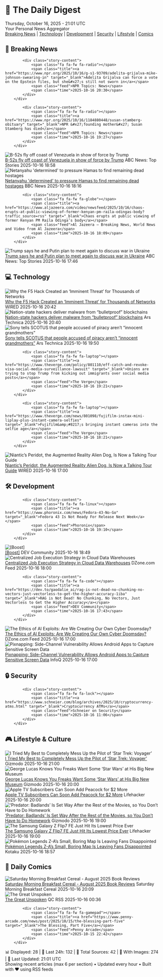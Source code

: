 <!-- Processing 54 RSS feeds at 2025-10-16 21:01:40 UTC -->
<!-- Processing: XKCD -->
<!-- Processing: Saturday Morning Breakfast Cereal -->
<!-- Processing: Poorly Drawn Lines -->
<!-- Processing: Garfield -->
<!-- Processing: CNN Breaking News -->
<!-- Processing: NPR News -->
<!-- Processing: Reuters World News -->
<!-- Processing: Associated Press Breaking -->
<!-- Processing: Guardian World News -->
<!-- Processing: Ars Technica -->
<!-- Processing: O'Reilly Radar -->
<!-- Processing: WIRED -->
<!-- Processing: StackOverflow Blog -->
<!-- Processing: Phoronix Linux News -->
<!-- Processing: It's FOSS -->
<!-- Processing: Ubuntu Blog -->
<!-- Processing: InfoQ -->
<!-- Processing: Martin Fowler -->
<!-- Processing: Coding Horror -->
<!-- Processing: Lifehacker -->
<!-- Processing: Gizmodo -->
<!-- Processing: Krebs on Security -->
<!-- Generated 8 new posts out of 22 feeds processed -->
<div class="newspaper-header">
    <h1 class="newspaper-title">📰 The Daily Digest</h1>
    <div class="newspaper-date">Thursday, October 16, 2025 - 21:01 UTC</div>
    <div class="newspaper-subtitle">Your Personal News Aggregator</div>
</div>

<div class="newspaper-nav">
    <a href="#breaking">Breaking News</a> |
    <a href="#tech">Technology</a> |
    <a href="#dev">Development</a> |
    <a href="#security">Security</a> |
    <a href="#lifestyle">Lifestyle</a> |
    <a href="#webcomics">Comics</a>
</div>

<div class="news-section breaking-news" id="breaking">
<h2 class="section-header">🚨 Breaking News</h2>
<div class="stories-container">
<div class="story">
            
            <div class="story-content">
                <span class="fa fa-fw fa-radio"></span>
                <span class="title"><a href="https://www.npr.org/2025/10/16/g-s1-93709/adelita-grijalva-mike-johnson-swearing-in" target="_blank">Adelita Grijalva can force a vote on the Epstein files, but she&#x27;s still not sworn in</a></span>
                <span class="feed">NPR Topics: News</span>
                <span class="time">2025-10-16 20:30</span>
            </div>
        </div>
<div class="story">
            
            <div class="story-content">
                <span class="fa fa-fw fa-radio"></span>
                <span class="title"><a href="https://www.npr.org/2025/10/16/1184880448/susan-stamberg-obituary" target="_blank">NPR &#x27;founding mother&#x27; Susan Stamberg has died</a></span>
                <span class="feed">NPR Topics: News</span>
                <span class="time">2025-10-16 19:27</span>
            </div>
        </div>
<div class="story">
            <img src="https://s.abcnews.com/images/US/b-52-1-ht-gmh-251016_1760640085697_hpMain_4x3t_384.jpg" alt="B-52s fly off coast of Venezuela in show of force by Trump" class="story-image" loading="lazy" onerror="this.style.display='none'">
            <div class="story-content">
                <span class="fa fa-fw fa-tv"></span>
                <span class="title"><a href="https://abcnews.go.com/Politics/52s-fly-off-coast-venezuela-show-force-trump/story?id=126589822" target="_blank">B-52s fly off coast of Venezuela in show of force by Trump</a></span>
                <span class="feed">ABC News: Top Stories</span>
                <span class="time">2025-10-16 18:58</span>
            </div>
        </div>
<div class="story">
            <img src="https://ichef.bbci.co.uk/ace/standard/240/cpsprodpb/024c/live/0b0b5130-aabc-11f0-aa13-0b0479f6f42a.jpg" alt="Netanyahu &#x27;determined&#x27; to pressure Hamas to find remaining dead hostages" class="story-image" loading="lazy" onerror="this.style.display='none'">
            <div class="story-content">
                <span class="fa fa-fw fa-earth-americas"></span>
                <span class="title"><a href="https://www.bbc.com/news/articles/c4gkm0243wzo?at_medium=RSS&at_campaign=rss" target="_blank">Netanyahu &#x27;determined&#x27; to pressure Hamas to find remaining dead hostages</a></span>
                <span class="feed">BBC News</span>
                <span class="time">2025-10-16 18:16</span>
            </div>
        </div>
<div class="story">
            
            <div class="story-content">
                <span class="fa fa-fw fa-globe"></span>
                <span class="title"><a href="https://www.aljazeera.com/video/newsfeed/2025/10/16/chaos-erupts-at-public-viewing-of-former-kenyan-pm-raila-odingas-body?traffic_source=rss" target="_blank">Chaos erupts at public viewing of former Kenyan PM Raila Odinga’s body</a></span>
                <span class="feed">Al Jazeera – Breaking News, World News and Video from Al Jazeera</span>
                <span class="time">2025-10-16 18:09</span>
            </div>
        </div>
<div class="story">
            <img src="https://s.abcnews.com/images/US/trump-putin-rt-gmh-251016_1760625822207_hpMain_4x3t_384.jpg" alt="Trump says he and Putin plan to meet again to discuss war in Ukraine" class="story-image" loading="lazy" onerror="this.style.display='none'">
            <div class="story-content">
                <span class="fa fa-fw fa-tv"></span>
                <span class="title"><a href="https://abcnews.go.com/International/russia-launches-300-drones-missiles-ukraine-kyiv-zelenskyy/story?id=126571402" target="_blank">Trump says he and Putin plan to meet again to discuss war in Ukraine</a></span>
                <span class="feed">ABC News: Top Stories</span>
                <span class="time">2025-10-16 17:46</span>
            </div>
        </div>
</div>
</div>
<div class="news-section tech-news" id="tech">
<h2 class="section-header">💻 Technology</h2>
<div class="stories-container">
<div class="story">
            <img src="https://media.wired.com/photos/68f1155b7fe66c9366128ec2/master/pass/GettyImages-2226652563.jpg" alt="Why the F5 Hack Created an ‘Imminent Threat’ for Thousands of Networks" class="story-image" loading="lazy" onerror="this.style.display='none'">
            <div class="story-content">
                <span class="fa fa-fw fa-bolt"></span>
                <span class="title"><a href="https://www.wired.com/story/f5-hack-networking-software-big-ip/" target="_blank">Why the F5 Hack Created an ‘Imminent Threat’ for Thousands of Networks</a></span>
                <span class="feed">WIRED</span>
                <span class="time">2025-10-16 20:42</span>
            </div>
        </div>
<div class="story">
            <img src="https://cdn.arstechnica.net/wp-content/uploads/2025/05/malware-threat-500x500.jpg" alt="Nation-state hackers deliver malware from “bulletproof” blockchains" class="story-image" loading="lazy" onerror="this.style.display='none'">
            <div class="story-content">
                <span class="fa fa-fw fa-cog"></span>
                <span class="title"><a href="https://arstechnica.com/security/2025/10/hackers-bullet-proof-hosts-deliver-malware-from-blockchains/" target="_blank">Nation-state hackers deliver malware from “bulletproof” blockchains</a></span>
                <span class="feed">Ars Technica</span>
                <span class="time">2025-10-16 20:40</span>
            </div>
        </div>
<div class="story">
            <img src="https://cdn.arstechnica.net/wp-content/uploads/2024/02/music-pirate-500x500-1732568013.jpg" alt="Sony tells SCOTUS that people accused of piracy aren’t “innocent grandmothers”" class="story-image" loading="lazy" onerror="this.style.display='none'">
            <div class="story-content">
                <span class="fa fa-fw fa-cog"></span>
                <span class="title"><a href="https://arstechnica.com/tech-policy/2025/10/sony-tells-scotus-that-people-accused-of-piracy-arent-innocent-grandmothers/" target="_blank">Sony tells SCOTUS that people accused of piracy aren’t “innocent grandmothers”</a></span>
                <span class="feed">Ars Technica</span>
                <span class="time">2025-10-16 19:50</span>
            </div>
        </div>
<div class="story">
            
            <div class="story-content">
                <span class="fa fa-fw fa-laptop"></span>
                <span class="title"><a href="https://www.theverge.com/policy/801110/eff-catch-and-revoke-visa-social-media-surveillance-lawsuit" target="_blank">Unions are trying to stop Trump from kicking out immigrants over social media posts</a></span>
                <span class="feed">The Verge</span>
                <span class="time">2025-10-16 19:21</span>
            </div>
        </div>
<div class="story">
            
            <div class="story-content">
                <span class="fa fa-fw fa-laptop"></span>
                <span class="title"><a href="https://www.theverge.com/news/801098/fujifilm-instax-mini-liplay-plus-instant-camera-selfies" target="_blank">Fujifilm&amp;#8217;s bringing instant cameras into the selfie age</a></span>
                <span class="feed">The Verge</span>
                <span class="time">2025-10-16 18:21</span>
            </div>
        </div>
<div class="story">
            <img src="https://media.wired.com/photos/68f02d3e2611849cab159a7f/master/pass/PeridotBeyond_Multiplayer_square_noLogos.jpg" alt="Niantic’s Peridot, the Augmented Reality Alien Dog, Is Now a Talking Tour Guide" class="story-image" loading="lazy" onerror="this.style.display='none'">
            <div class="story-content">
                <span class="fa fa-fw fa-bolt"></span>
                <span class="title"><a href="https://www.wired.com/story/niantic-peridot-augmented-reality-snap-spectacles/" target="_blank">Niantic’s Peridot, the Augmented Reality Alien Dog, Is Now a Talking Tour Guide</a></span>
                <span class="feed">WIRED</span>
                <span class="time">2025-10-16 17:00</span>
            </div>
        </div>
</div>
</div>
<div class="news-section dev-news" id="dev">
<h2 class="section-header">🛠️ Development</h2>
<div class="stories-container">
<div class="story">
            
            <div class="story-content">
                <span class="fa fa-fw fa-linux"></span>
                <span class="title"><a href="https://www.phoronix.com/news/Fedora-43-No-Go" target="_blank">Fedora 43 Is Not Ready For Release Next Week</a></span>
                <span class="feed">Phoronix</span>
                <span class="time">2025-10-16 19:10</span>
            </div>
        </div>
<div class="story">
            <img src="https://media2.dev.to/dynamic/image/width=800%2Cheight=%2Cfit=scale-down%2Cgravity=auto%2Cformat=auto/https%3A%2F%2Fdev-to-uploads.s3.amazonaws.com%2Fuploads%2Fuser%2Fprofile_image%2F2900392%2F78ad1723-16ab-4e46-b39c-7f3feb416d23.jpg" alt="[Boost]" class="story-image" loading="lazy" onerror="this.style.display='none'">
            <div class="story-content">
                <span class="fa fa-fw fa-code"></span>
                <span class="title"><a href="https://dev.to/rshivakumar/-9b" target="_blank">[Boost]</a></span>
                <span class="feed">DEV Community</span>
                <span class="time">2025-10-16 18:49</span>
            </div>
        </div>
<div class="story">
            <img src="https://dz2cdn1.dzone.com/thumbnail?fid=18700874&w=600" alt="Centralized Job Execution Strategy in Cloud Data Warehouses" class="story-image" loading="lazy" onerror="this.style.display='none'">
            <div class="story-content">
                <span class="fa fa-fw fa-newspaper"></span>
                <span class="title"><a href="https://dzone.com/articles/centralized-job-execution-strategy-in-cloud-data-w-1" target="_blank">Centralized Job Execution Strategy in Cloud Data Warehouses</a></span>
                <span class="feed">DZone.com Feed</span>
                <span class="time">2025-10-16 18:00</span>
            </div>
        </div>
<div class="story">
            
            <div class="story-content">
                <span class="fa fa-fw fa-code"></span>
                <span class="title"><a href="https://dev.to/gaodalie_ai/rag-is-not-dead-no-chunking-no-vectors-just-vectorless-to-get-the-higher-accuracy-1iba" target="_blank">RAG is Not Dead! No Chunking, No Vectors, Just Vectorless to Get the Higher Accuracy</a></span>
                <span class="feed">DEV Community</span>
                <span class="time">2025-10-16 17:43</span>
            </div>
        </div>
<div class="story">
            <img src="https://dz2cdn1.dzone.com/thumbnail?fid=18701249&w=600" alt="The Ethics of AI Exploits: Are We Creating Our Own Cyber Doomsday?" class="story-image" loading="lazy" onerror="this.style.display='none'">
            <div class="story-content">
                <span class="fa fa-fw fa-newspaper"></span>
                <span class="title"><a href="https://dzone.com/articles/ethics-of-ai-exploits" target="_blank">The Ethics of AI Exploits: Are We Creating Our Own Cyber Doomsday?</a></span>
                <span class="feed">DZone.com Feed</span>
                <span class="time">2025-10-16 17:00</span>
            </div>
        </div>
<div class="story">
            <img src="https://res.infoq.com/news/2025/10/pixnapping-android-attack/en/headerimage/android-pixnapping-1760628647506.jpeg" alt="Pixnapping: Side-Channel Vulnerability Allows Android Apps to Capture Sensitive Screen Data" class="story-image" loading="lazy" onerror="this.style.display='none'">
            <div class="story-content">
                <span class="fa fa-fw fa-info-circle"></span>
                <span class="title"><a href="https://www.infoq.com/news/2025/10/pixnapping-android-attack/?utm_campaign=infoq_content&utm_source=infoq&utm_medium=feed&utm_term=global" target="_blank">Pixnapping: Side-Channel Vulnerability Allows Android Apps to Capture Sensitive Screen Data</a></span>
                <span class="feed">InfoQ</span>
                <span class="time">2025-10-16 17:00</span>
            </div>
        </div>
</div>
</div>
<div class="news-section security-news" id="security">
<h2 class="section-header">🔒 Security</h2>
<div class="stories-container">
<div class="story">
            
            <div class="story-content">
                <span class="fa fa-fw fa-lock"></span>
                <span class="title"><a href="https://www.schneier.com/blog/archives/2025/10/cryptocurrency-atms.html" target="_blank">Cryptocurrency ATMs</a></span>
                <span class="feed">Schneier on Security</span>
                <span class="time">2025-10-16 11:06</span>
            </div>
        </div>
</div>
</div>
<div class="news-section lifestyle-news" id="lifestyle">
<h2 class="section-header">🎮 Lifestyle & Culture</h2>
<div class="stories-container">
<div class="story">
            <img src="https://gizmodo.com/app/uploads/2025/10/star-trek-voyager-across-the-unknown-demo-impressions-1280x853.jpg" alt="I Tried My Best to Completely Mess Up the Pilot of ‘Star Trek: Voyager’" class="story-image" loading="lazy" onerror="this.style.display='none'">
            <div class="story-content">
                <span class="fa fa-fw fa-computer"></span>
                <span class="title"><a href="https://gizmodo.com/star-trek-voyager-across-the-unknown-demo-impressions-2000673198" target="_blank">I Tried My Best to Completely Mess Up the Pilot of ‘Star Trek: Voyager’</a></span>
                <span class="feed">Gizmodo</span>
                <span class="time">2025-10-16 21:00</span>
            </div>
        </div>
<div class="story">
            <img src="https://gizmodo.com/app/uploads/2025/10/Lucas-1280x853.jpg" alt="George Lucas Knows You Freaks Want Some ‘Star Wars’ at His Big New Museum" class="story-image" loading="lazy" onerror="this.style.display='none'">
            <div class="story-content">
                <span class="fa fa-fw fa-computer"></span>
                <span class="title"><a href="https://gizmodo.com/george-lucas-museum-star-wars-exhibit-2000673235" target="_blank">George Lucas Knows You Freaks Want Some ‘Star Wars’ at His Big New Museum</a></span>
                <span class="feed">Gizmodo</span>
                <span class="time">2025-10-16 20:00</span>
            </div>
        </div>
<div class="story">
            <img src="https://lifehacker.com/imagery/articles/01K7Q6SJMCKM035G4ZFZA375R2/hero-image.jpg" alt="Apple TV Subscribers Can Soon Add Peacock for $2 More" class="story-image" loading="lazy" onerror="this.style.display='none'">
            <div class="story-content">
                <span class="fa fa-fw fa-life-ring"></span>
                <span class="title"><a href="https://lifehacker.com/entertainment/apple-tv-peacock-bundle-offer?utm_medium=RSS" target="_blank">Apple TV Subscribers Can Soon Add Peacock for $2 More</a></span>
                <span class="feed">Lifehacker</span>
                <span class="time">2025-10-16 20:00</span>
            </div>
        </div>
<div class="story">
            <img src="https://gizmodo.com/app/uploads/2025/10/predator-badlands-20th-century-1280x854.jpg" alt="‘Predator: Badlands’ Is Set Way After the Rest of the Movies, so You Don’t Have to Do Homework" class="story-image" loading="lazy" onerror="this.style.display='none'">
            <div class="story-content">
                <span class="fa fa-fw fa-computer"></span>
                <span class="title"><a href="https://gizmodo.com/predator-badlands-is-set-way-after-the-rest-of-the-movies-so-you-dont-have-to-do-homework-2000673223" target="_blank">‘Predator: Badlands’ Is Set Way After the Rest of the Movies, so You Don’t Have to Do Homework</a></span>
                <span class="feed">Gizmodo</span>
                <span class="time">2025-10-16 19:00</span>
            </div>
        </div>
<div class="story">
            <img src="https://lifehacker.com/imagery/articles/01K7Q4BQTGE1CH3N3HYK6HKF45/hero-image.png" alt="The Samsung Galaxy Z Flip7 FE Just Hit Its Lowest Price Ever" class="story-image" loading="lazy" onerror="this.style.display='none'">
            <div class="story-content">
                <span class="fa fa-fw fa-life-ring"></span>
                <span class="title"><a href="https://lifehacker.com/tech/samsung-galaxy-z-flip-7-fe-sale?utm_medium=RSS" target="_blank">The Samsung Galaxy Z Flip7 FE Just Hit Its Lowest Price Ever</a></span>
                <span class="feed">Lifehacker</span>
                <span class="time">2025-10-16 19:00</span>
            </div>
        </div>
<div class="story">
            <img src="https://kotaku.com/app/uploads/2025/10/pokemonza-1280x720.jpg" alt="Pokémon Legends Z-A’s Small, Boring Map Is Leaving Fans Disappointed" class="story-image" loading="lazy" onerror="this.style.display='none'">
            <div class="story-content">
                <span class="fa fa-fw fa-gamepad"></span>
                <span class="title"><a href="https://kotaku.com/pokemon-legends-z-small-boring-map-how-big-time-to-walk-around-2000636148" target="_blank">Pokémon Legends Z-A’s Small, Boring Map Is Leaving Fans Disappointed</a></span>
                <span class="feed">Kotaku</span>
                <span class="time">2025-10-16 18:57</span>
            </div>
        </div>
</div>
</div>
<div class="news-section webcomics-section" id="webcomics">
<h2 class="section-header">🎨 Daily Comics</h2>
<div class="stories-container">
<div class="story">
            <img src="https://www.smbc-comics.com/comics/1760645300-202510br.png" alt="Saturday Morning Breakfast Cereal - August 2025 Book Reviews" class="story-image" loading="lazy" onerror="this.style.display='none'">
            <div class="story-content">
                <span class="fa fa-fw fa-smile"></span>
                <span class="title"><a href="https://www.smbc-comics.com/comic/august-2025-book-reviews" target="_blank">Saturday Morning Breakfast Cereal - August 2025 Book Reviews</a></span>
                <span class="feed">Saturday Morning Breakfast Cereal</span>
                <span class="time">2025-10-16 20:09</span>
            </div>
        </div>
<div class="story">
            <img src="http://www.questionablecontent.net/comics/5680.png" alt="The Great Unspoken" class="story-image" loading="lazy" onerror="this.style.display='none'">
            <div class="story-content">
                <span class="fa fa-fw fa-music"></span>
                <span class="title"><a href="http://questionablecontent.net/view.php?comic=5680" target="_blank">The Great Unspoken</a></span>
                <span class="feed">QC RSS</span>
                <span class="time">2025-10-16 00:36</span>
            </div>
        </div>
<div class="story">
            
            <div class="story-content">
                <span class="fa fa-fw fa-gamepad"></span>
                <span class="title"><a href="https://www.penny-arcade.com/news/post/2025/10/15/the-blessing-part-five" target="_blank">The Blessing, Part Five</a></span>
                <span class="feed">Penny Arcade</span>
                <span class="time">2025-10-15 22:42</span>
            </div>
        </div>
</div>
</div>

<div class="newspaper-footer">
    <div class="stats">
        📊 Displayed: 28 | 📅 Last 24h: 132 | 📡 Total Sources: 42 | 📸 With Images: 274 |
        🔄 Last Updated: 21:01 UTC
    </div>
    <div class="footer-note">
        Showing recent articles (max 6 per section) • Updated every hour • Built with ❤️ using RSS feeds
    </div>
</div>
